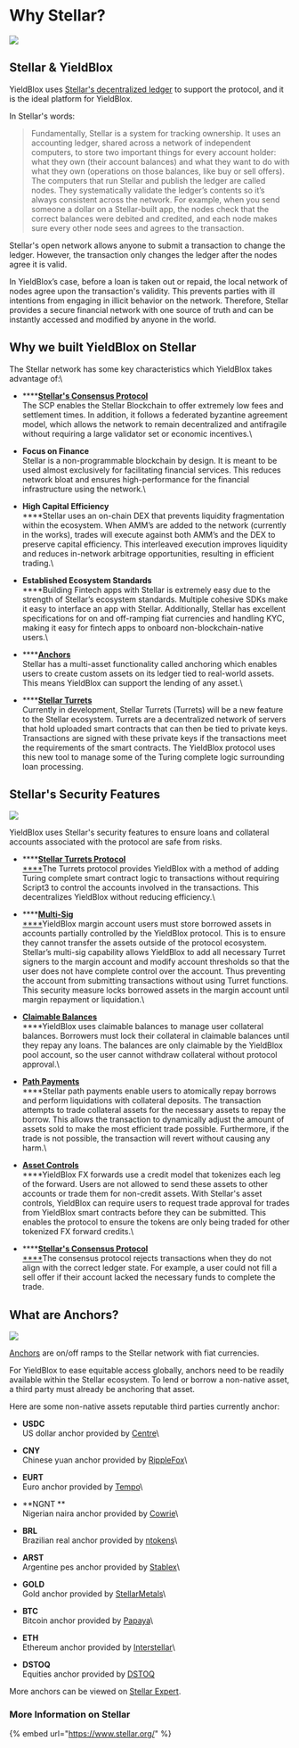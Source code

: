 # Why Stellar?

![](../.gitbook/assets/why-stellar-header.svg)

## Stellar & YieldBlox

YieldBlox uses [Stellar's decentralized ledger](https://developers.stellar.org/docs/glossary/ledger/) to support the protocol, and it is the ideal platform for YieldBlox.

In Stellar's words:

> Fundamentally, Stellar is a system for tracking ownership. It uses an accounting ledger, shared across a network of independent computers, to store two important things for every account holder: what they own (their account balances) and what they want to do with what they own (operations on those balances, like buy or sell offers). The computers that run Stellar and publish the ledger are called nodes. They systematically validate the ledger’s contents so it’s always consistent across the network. For example, when you send someone a dollar on a Stellar-built app, the nodes check that the correct balances were debited and credited, and each node makes sure every other node sees and agrees to the transaction.

Stellar's open network allows anyone to submit a transaction to change the ledger. However, the transaction only changes the ledger after the nodes agree it is valid.

In YieldBlox’s case, before a loan is taken out or repaid, the local network of nodes agree upon the transaction's validity. This prevents parties with ill intentions from engaging in illicit behavior on the network. Therefore, Stellar provides a secure financial network with one source of truth and can be instantly accessed and modified by anyone in the world.

## Why we built YieldBlox on Stellar

The Stellar network has some key characteristics which YieldBlox takes advantage of:\


* ****[**Stellar's Consensus Protocol**](https://developers.stellar.org/docs/glossary/scp/)\
  The SCP enables the Stellar Blockchain to offer extremely low fees and settlement times. In addition, it follows a federated byzantine agreement model, which allows the network to remain decentralized and antifragile without requiring a large validator set or economic incentives.\

* **Focus on Finance**\
  Stellar is a non-programmable blockchain by design. It is meant to be used almost exclusively for facilitating financial services. This reduces network bloat and ensures high-performance for the financial infrastructure using the network.\

* **High Capital Efficiency**\
  ****Stellar uses an on-chain DEX that prevents liquidity fragmentation within the ecosystem. When AMM’s are added to the network (currently in the works), trades will execute against both AMM’s and the DEX to preserve capital efficiency. This interleaved execution improves liquidity and reduces in-network arbitrage opportunities, resulting in efficient trading.\

* **Established Ecosystem Standards**\
  ****Building Fintech apps with Stellar is extremely easy due to the strength of Stellar’s ecosystem standards. Multiple cohesive SDKs make it easy to interface an app with Stellar. Additionally, Stellar has excellent specifications for on and off-ramping fiat currencies and handling KYC, making it easy for fintech apps to onboard non-blockchain-native users.\

* ****[**Anchors**](https://developers.stellar.org/docs/anchoring-assets/)\
  Stellar has a multi-asset functionality called anchoring which enables users to create custom assets on its ledger tied to real-world assets. This means YieldBlox can support the lending of any asset.\

* ****[**Stellar Turrets**\
  ](https://tss.stellar.org)Currently in development, Stellar Turrets (Turrets) will be a new feature to the Stellar ecosystem. Turrets are a decentralized network of servers that hold uploaded smart contracts that can then be tied to private keys. Transactions are signed with these private keys if the transactions meet the requirements of the smart contracts. The YieldBlox protocol uses this new tool to manage some of the Turing complete logic surrounding loan processing.



## Stellar's Security Features

![](../.gitbook/assets/stellar-security.svg)

YieldBlox uses Stellar's security features to ensure loans and collateral accounts associated with the protocol are safe from risks.

* ****[**Stellar Turrets Protocol**\
  ****](https://github.com/tyvdh/turing-signing-server)The Turrets protocol provides YieldBlox with a method of adding Turing complete smart contract logic to transactions without requiring Script3 to control the accounts involved in the transactions. This decentralizes YieldBlox without reducing efficiency.\

* ****[**Multi-Sig**\
  ****](https://developers.stellar.org/docs/glossary/multisig/)YieldBlox margin account users must store borrowed assets in accounts partially controlled by the YieldBlox protocol. This is to ensure they cannot transfer the assets outside of the protocol ecosystem. Stellar’s multi-sig capability allows YieldBlox to add all necessary Turret signers to the margin account and modify account thresholds so that the user does not have complete control over the account. Thus preventing the account from submitting transactions without using Turret functions. This security measure locks borrowed assets in the margin account until margin repayment or liquidation.\

* ****[**Claimable Balances**](https://developers.stellar.org/docs/glossary/claimable-balance/)****\
  ****YieldBlox uses claimable balances to manage user collateral balances. Borrowers must lock their collateral in claimable balances until they repay any loans. The balances are only claimable by the YieldBlox pool account, so the user cannot withdraw collateral without protocol approval.\

* ****[**Path Payments**](https://developers.stellar.org/docs/start/list-of-operations/#path-payment-strict-send)****\
  ****Stellar path payments enable users to atomically repay borrows and perform liquidations with collateral deposits. The transaction attempts to trade collateral assets for the necessary assets to repay the borrow. This allows the transaction to dynamically adjust the amount of assets sold to make the most efficient trade possible. Furthermore, if the trade is not possible, the transaction will revert without causing any harm.\

* ****[**Asset Controls**](https://developers.stellar.org/docs/issuing-assets/control-asset-access/)****\
  ****YieldBlox FX forwards use a credit model that tokenizes each leg of the forward. Users are not allowed to send these assets to other accounts or trade them for non-credit assets. With Stellar's asset controls, YieldBlox can require users to request trade approval for trades from YieldBlox smart contracts before they can be submitted. This enables the protocol to ensure the tokens are only being traded for other tokenized FX forward credits.\

* ****[**Stellar's Consensus Protocol**\
  ****](https://developers.stellar.org/docs/glossary/scp/)The consensus protocol rejects transactions when they do not align with the correct ledger state. For example, a user could not fill a sell offer if their account lacked the necessary funds to complete the trade.



## What are Anchors?

![](../.gitbook/assets/anchors.svg)

[Anchors](https://developers.stellar.org/docs/anchoring-assets/) are on/off ramps to the Stellar network with fiat currencies.

For YieldBlox to ease equitable access globally, anchors need to be readily available within the Stellar ecosystem. To lend or borrow a non-native asset, a third party must already be anchoring that asset.

Here are some non-native assets reputable third parties currently anchor:

* **USDC**\
  US dollar anchor provided by [Centre](https://www.centre.io)\

* **CNY**\
  Chinese yuan anchor provided by [RippleFox](https://ripplefox.com)\

* **EURT**\
  Euro anchor provided by [Tempo](https://tempo.eu.com/home)\

* **NGNT **\
  Nigerian naira anchor provided by [Cowrie](https://www.cowrie.exchange)\

* **BRL**\
  Brazilian real anchor provided by [ntokens](https://www.ntokens.com)\

* **ARST**\
  Argentine pes anchor provided by [Stablex](https://stablex.org)\

* **GOLD**\
  Gold anchor provided by [StellarMetals](https://stellarmetals.org)\

* **BTC**\
  Bitcoin anchor provided by [Papaya](https://apay.io/in)\

* **ETH**\
  Ethereum anchor provided by [Interstellar](https://interstellar.exchange)\

* **DSTOQ**\
  Equities anchor provided by [DSTOQ](https://www.dstoq.com)

More anchors can be viewed on [Stellar Expert](https://stellar.expert/explorer/public/).



### More Information on Stellar

{% embed url="https://www.stellar.org/" %}

